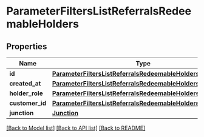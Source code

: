# ParameterFiltersListReferralsRedeemableHolders


## Properties

Name | Type | Description | Notes
------------ | ------------- | ------------- | -------------
**id** | [**ParameterFiltersListReferralsRedeemableHoldersId**](ParameterFiltersListReferralsRedeemableHoldersId.md) |  | [optional] 
**created_at** | [**ParameterFiltersListReferralsRedeemableHoldersCreatedAt**](ParameterFiltersListReferralsRedeemableHoldersCreatedAt.md) |  | [optional] 
**holder_role** | [**ParameterFiltersListReferralsRedeemableHoldersHolderRole**](ParameterFiltersListReferralsRedeemableHoldersHolderRole.md) |  | [optional] 
**customer_id** | [**ParameterFiltersListReferralsRedeemableHoldersCustomerId**](ParameterFiltersListReferralsRedeemableHoldersCustomerId.md) |  | [optional] 
**junction** | [**Junction**](Junction.md) |  | [optional] 

[[Back to Model list]](../README.md#documentation-for-models) [[Back to API list]](../README.md#documentation-for-api-endpoints) [[Back to README]](../README.md)


